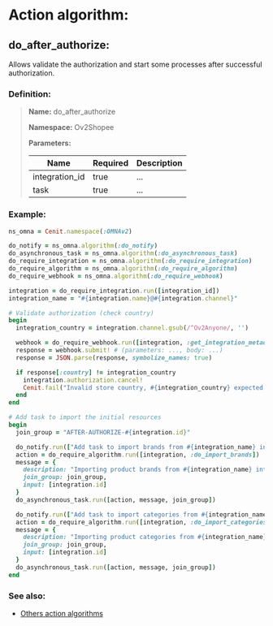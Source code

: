 # Action algorithm:

## do_after_authorize:

Allows validate the authorization and start some processes after successful authorization.
    
### Definition:

> **Name:** do_after_authorize
> 
> **Namespace:** Ov2Shopee
>
> **Parameters:**
> 
> | Name | Required | Description |
> | --- | --- | --- |
> | integration_id | true | ... |
> | task | true | ... |

### Example:
```RUBY
ns_omna = Cenit.namespace(:OMNAv2)

do_notify = ns_omna.algorithm(:do_notify)
do_asynchronous_task = ns_omna.algorithm(:do_asynchronous_task)
do_require_integration = ns_omna.algorithm(:do_require_integration)
do_require_algorithm = ns_omna.algorithm(:do_require_algorithm)
do_require_webhook = ns_omna.algorithm(:do_require_webhook)

integration = do_require_integration.run([integration_id])
integration_name = "#{integration.name}@#{integration.channel}"

# Validate authorization (check country)
begin
  integration_country = integration.channel.gsub(/^Ov2Anyone/, '')

  webhook = do_require_webhook.run([integration, :get_integration_metadata])
  response = webhook.submit! # (parameters: ..., body: ...)
  response = JSON.parse(response, symbolize_names: true)

  if response[:country] != integration_country
    integration.authorization.cancel!
    Cenit.fail("Invalid store country, #{integration_country} expected and #{response[:country]} received.")
  end
end

# Add task to import the initial resources
begin
  join_group = "AFTER-AUTHORIZE-#{integration.id}"

  do_notify.run(["Add task to import brands from #{integration_name} integration.", :info, task])
  action = do_require_algorithm.run([integration, :do_import_brands])
  message = {
    description: "Importing product brands from #{integration_name} integration",
    join_group: join_group,
    input: [integration.id]
  }
  do_asynchronous_task.run([action, message, join_group])

  do_notify.run(["Add task to import categories from #{integration_name} integration.", :info, task])
  action = do_require_algorithm.run([integration, :do_import_categories])
  message = {
    description: "Importing product categories from #{integration_name} integration.",
    join_group: join_group,
    input: [integration.id]
  }
  do_asynchronous_task.run([action, message, join_group])
end
```

### See also:
* [Others action algorithms](overview?id=do_after_authorize)